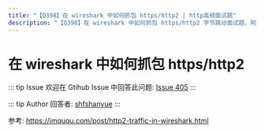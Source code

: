 ```yaml
---
title: "【Q398】在 wireshark 中如何抓包 https/http2 | http高频面试题"
description: "【Q398】在 wireshark 中如何抓包 https/http2 字节跳动面试题、阿里腾讯面试题、美团小米面试题。"
---
```


# 在 wireshark 中如何抓包 https/http2

::: tip Issue
欢迎在 Gtihub Issue 中回答此问题: [Issue 405](https://github.com/shfshanyue/Daily-Question/issues/405)
:::

::: tip Author
回答者: [shfshanyue](https://github.com/shfshanyue)
:::

参考: <https://imququ.com/post/http2-traffic-in-wireshark.html>
